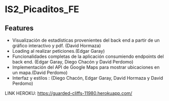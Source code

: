 # IS2_Picaditos_FE

 
 ## Features
 
* Visualización de estadísticas provenientes del back end a partir de un gráfico interactivo y pdf. (David Hormaza)
* Loading al realizar peticiones.(Edgar Garay)
* Funcionalidades completas de la aplicación consumiendo endpoints del back end. (Edgar Garay, Diego Chacón y David Perdomo)
* Implementación del API de Google Maps para mostrar ubicaciones en un mapa.(David Perdomo)
* Interfaz y estilos : (Diego Chacón, Edgar Garay, David Hormaza y David Perdomo)

LINK HEROKU: https://guarded-cliffs-11980.herokuapp.com/



